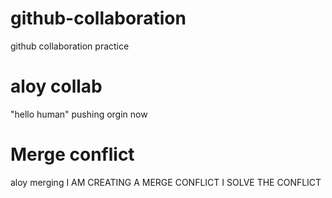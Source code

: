 # github-collaboration
github collaboration practice

# aloy collab 
"hello human"
pushing orgin now

# Merge conflict 
aloy merging
I AM CREATING A MERGE CONFLICT
I SOLVE THE CONFLICT